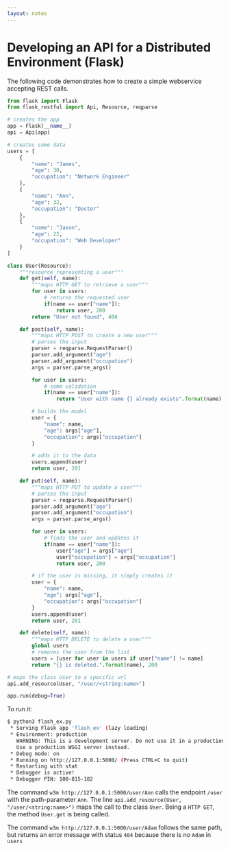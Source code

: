 ```yaml
---
layout: notes
---
```

# Developing an API for a Distributed Environment (Flask)

The following code demonstrates how to create a simple webservice accepting REST calls.

```python
from flask import Flask
from flask_restful import Api, Resource, reqparse

# creates the app
app = Flask(__name__)
api = Api(app)

# creates some data
users = [
    {
        "name": "James",
        "age": 30,
        "occupation": "Network Engineer"
    },
    {
        "name": "Ann",
        "age": 32,
        "occupation": "Doctor"
    },
    {
        "name": "Jason",
        "age": 22,
        "occupation": "Web Developer"
    }
]

class User(Resource):
    """resource representing a user"""
    def get(self, name):
        """maps HTTP GET to retrieve a user"""
        for user in users:
            # returns the requested user
            if(name == user["name"]):
                return user, 200
        return "User not found", 404

    def post(self, name):
        """maps HTTP POST to create a new user"""
        # parses the input
        parser = reqparse.RequestParser()
        parser.add_argument("age")
        parser.add_argument("occupation")
        args = parser.parse_args()

        for user in users:
            # some validation
            if(name == user["name"]):
                return "User with name {} already exists".format(name), 400

        # builds the model
        user = {
            "name": name,
            "age": args["age"],
            "occupation": args["occupation"]
        }

        # adds it to the data
        users.append(user)
        return user, 201

    def put(self, name):
        """maps HTTP PUT to update a user"""
        # parses the input
        parser = reqparse.RequestParser()
        parser.add_argument("age")
        parser.add_argument("occupation")
        args = parser.parse_args()

        for user in users:
            # finds the user and updates it
            if(name == user["name"]):
                user["age"] = args["age"]
                user["occupation"] = args["occupation"]
                return user, 200

        # if the user is missing, it simply creates it
        user = {
            "name": name,
            "age": args["age"],
            "occupation": args["occupation"]
        }
        users.append(user)
        return user, 201

    def delete(self, name):
        """maps HTTP DELETE to delete a user"""
        global users
        # removes the user from the list
        users = [user for user in users if user["name"] != name]
        return "{} is deleted.".format(name), 200

# maps the class User to a specific url
api.add_resource(User, "/user/<string:name>")

app.run(debug=True)
```

To run it:

```bash
$ python3 flash_ex.py
 * Serving Flask app 'flash_ex' (lazy loading)
 * Environment: production
   WARNING: This is a development server. Do not use it in a production deployment.
   Use a production WSGI server instead.
 * Debug mode: on
 * Running on http://127.0.0.1:5000/ (Press CTRL+C to quit)
 * Restarting with stat
 * Debugger is active!
 * Debugger PIN: 100-815-182
```

The command `w3m http://127.0.0.1:5000/user/Ann` calls the endpoint `/user` with the path-parameter `Ann`. The line `api.add_resource(User, "/user/<string:name>")` maps the call to the class `User`. Being a `HTTP GET`, the method `User.get` is being called.

The command `w3m http://127.0.0.1:5000/user/Adam` follows the same path, but returns an error message with status `404` because there is no `Adam` in `users`
